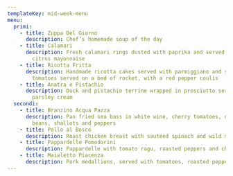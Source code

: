 ```yaml
---
templateKey: mid-week-menu
menu:
  primi:
    - title: Zuppa Del Giorno
      description: Chef’s homemade soup of the day
    - title: Calamari
      description: Fresh calamari rings dusted with paprika and served with a zesty
        citrus mayonnaise
    - title: Ricotta Fritta
      description: Handmade ricotta cakes served with parmiggiano and sundried
        tomatoes served on a bed of rocket, with a red pepper coulis
    - title: Anatra e Pistachio
      description: Duck and pistachio terrine wrapped in prosciutto served with a
        parsley cream
  secondi:
    - title: Branzino Acqua Pazza
      description: Pan fried sea bass in white wine, cherry tomatoes, olives, green
        beans, shallots and peppers
    - title: Pollo al Bosco
      description: Roast chicken breast with sautéed spinach and wild mushroom cream
    - title: Pappardelle Pomodorini
      description: Pappardelle with tomato ragu, roasted peppers and cherry tomatoes
    - title: Maialetto Piacenza
      description: Pork medallions, served with tomatoes, roasted peppers and olives
---
```

